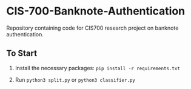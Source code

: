 # CIS-700-Banknote-Authentication
Repository containing code for CIS700 research project on banknote authentication.

## To Start

1. Install the necessary packages: `pip install -r requirements.txt`

2. Run `python3 split.py` or `python3 classifier.py`
